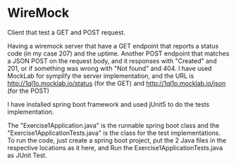 # WireMock
Client that test a GET and POST request.

Having a wiremock server that have a GET endpoint that reports a status code (in my case 207) and the uptime. Another POST endpoint that matches a JSON POST on the request body, and it responses with "Created" and 201, or if something was wrong with "Not found" and 404. I have used MockLab for symplify the server implementation, and the URL is http://1ql1o.mocklab.io/status (for the GET) and http://1ql1o.mocklab.io/json (for the POST)

I have installed spring boot framework and used jUnit5 to do the tests implementation.

The "Exercise1Application.java" is the runnable spring boot class and the "Exercise1ApplicationTests.java" is the class for the test implementations.
To run the code, just create a spring boot project, put the 2 Java files in the respective locations as it here, and Run the Exercise1ApplicationTests.java as JUnit Test.
